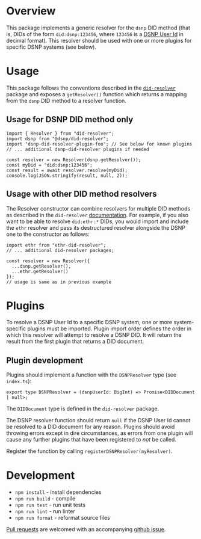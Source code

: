 # Overview

This package implements a generic resolver for the `dsnp` DID method (that is, DIDs of the form `did:dsnp:123456`, where `123456` is a [DSNP User Id](https://spec.dsnp.org/DSNP/Identifiers.html#dsnp-user-id) in decimal format).
This resolver should be used with one or more plugins for specific DSNP systems (see below).

# Usage

This package follows the conventions described in the [`did-resolver`](https://github.com/decentralized-identity/did-resolver) package and exposes a `getResolver()` function which returns a mapping from the `dsnp` DID method to a resolver function.

## Usage for DSNP DID method only

```
import { Resolver } from "did-resolver";
import dsnp from "@dsnp/did-resolver"; 
import "dsnp-did-resolver-plugin-foo"; // See below for known plugins
// ... additional dsnp-did-resolver plugins if needed

const resolver = new Resolver(dsnp.getResolver());
const myDid = "did:dsnp:123456";
const result = await resolver.resolve(myDid);
console.log(JSON.stringify(result, null, 2));
```

## Usage with other DID method resolvers

The Resolver constructor can combine resolvers for multiple DID methods as described in the `did-resolver` [documentation](https://github.com/decentralized-identity/did-resolver#readme).
For example, if you also want to be able to resolve `did:ethr:*` DIDs, you would import and include the `ethr` resolver and pass its destructured resolver alongside the DSNP one to the constructor as follows:

```
import ethr from "ethr-did-resolver";
// ... additional did-resolver packages; 

const resolver = new Resolver({
  ...dsnp.getResolver(),
  ...ethr.getResolver()
});
// usage is same as in previous example
```

# Plugins

To resolve a DSNP User Id to a specific DSNP system, one or more system-specific plugins must be imported.
Plugin import order defines the order in which this resolver will attempt to resolve a DSNP DID.
It will return the result from the first plugin that returns a DID document.

## Plugin development

Plugins should implement a function with the `DSNPResolver` type (see `index.ts`):

```
export type DSNPResolver = (dsnpUserId: BigInt) => Promise<DIDDocument | null>;
```

The `DIDDocument` type is defined in the `did-resolver` package.

The DSNP resolver function should return `null` if the DSNP User Id cannot be resolved to a DID document for any reason.
Plugins should avoid throwing errors except in dire circumstances, as errors from one plugin will cause any further plugins that have been registered to *not* be called.

Register the function by calling `registerDSNPResolver(myResolver)`.

# Development

- `npm install` - install dependencies
- `npm run build` - compile
- `npm run test` - run unit tests
- `npm run lint` - run linter
- `npm run format` - reformat source files

[Pull requests](https://github.com/LibertyDSNP/dsnp-did-resolver/pulls) are welcomed with an accompanying [github issue](https://github.com/LibertyDSNP/dsnp-did-resolver/issues).
